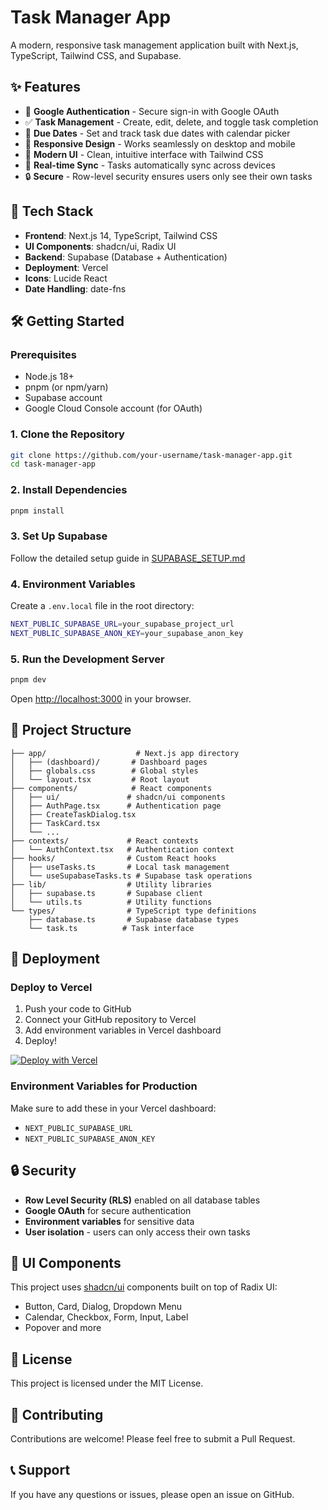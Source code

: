 # Task Manager App

A modern, responsive task management application built with Next.js, TypeScript, Tailwind CSS, and Supabase.

## ✨ Features

- 🔐 **Google Authentication** - Secure sign-in with Google OAuth
- ✅ **Task Management** - Create, edit, delete, and toggle task completion
- 📅 **Due Dates** - Set and track task due dates with calendar picker
- 📱 **Responsive Design** - Works seamlessly on desktop and mobile
- 🎨 **Modern UI** - Clean, intuitive interface with Tailwind CSS
- 🔄 **Real-time Sync** - Tasks automatically sync across devices
- 🔒 **Secure** - Row-level security ensures users only see their own tasks

## 🚀 Tech Stack

- **Frontend**: Next.js 14, TypeScript, Tailwind CSS
- **UI Components**: shadcn/ui, Radix UI
- **Backend**: Supabase (Database + Authentication)
- **Deployment**: Vercel
- **Icons**: Lucide React
- **Date Handling**: date-fns

## 🛠️ Getting Started

### Prerequisites

- Node.js 18+ 
- pnpm (or npm/yarn)
- Supabase account
- Google Cloud Console account (for OAuth)

### 1. Clone the Repository

```bash
git clone https://github.com/your-username/task-manager-app.git
cd task-manager-app
```

### 2. Install Dependencies

```bash
pnpm install
```

### 3. Set Up Supabase

Follow the detailed setup guide in [SUPABASE_SETUP.md](./SUPABASE_SETUP.md)

### 4. Environment Variables

Create a `.env.local` file in the root directory:

```bash
NEXT_PUBLIC_SUPABASE_URL=your_supabase_project_url
NEXT_PUBLIC_SUPABASE_ANON_KEY=your_supabase_anon_key
```

### 5. Run the Development Server

```bash
pnpm dev
```

Open [http://localhost:3000](http://localhost:3000) in your browser.

## 📁 Project Structure

```
├── app/                    # Next.js app directory
│   ├── (dashboard)/       # Dashboard pages
│   ├── globals.css        # Global styles
│   └── layout.tsx         # Root layout
├── components/            # React components
│   ├── ui/               # shadcn/ui components
│   ├── AuthPage.tsx      # Authentication page
│   ├── CreateTaskDialog.tsx
│   ├── TaskCard.tsx
│   └── ...
├── contexts/             # React contexts
│   └── AuthContext.tsx   # Authentication context
├── hooks/                # Custom React hooks
│   ├── useTasks.ts       # Local task management
│   └── useSupabaseTasks.ts # Supabase task operations
├── lib/                  # Utility libraries
│   ├── supabase.ts       # Supabase client
│   └── utils.ts          # Utility functions
└── types/                # TypeScript type definitions
    ├── database.ts       # Supabase database types
    └── task.ts          # Task interface
```

## 🚀 Deployment

### Deploy to Vercel

1. Push your code to GitHub
2. Connect your GitHub repository to Vercel
3. Add environment variables in Vercel dashboard
4. Deploy!

[![Deploy with Vercel](https://vercel.com/button)](https://vercel.com/new)

### Environment Variables for Production

Make sure to add these in your Vercel dashboard:

- `NEXT_PUBLIC_SUPABASE_URL`
- `NEXT_PUBLIC_SUPABASE_ANON_KEY`

## 🔒 Security

- **Row Level Security (RLS)** enabled on all database tables
- **Google OAuth** for secure authentication
- **Environment variables** for sensitive data
- **User isolation** - users can only access their own tasks

## 🎨 UI Components

This project uses [shadcn/ui](https://ui.shadcn.com/) components built on top of Radix UI:

- Button, Card, Dialog, Dropdown Menu
- Calendar, Checkbox, Form, Input, Label
- Popover and more

## 📝 License

This project is licensed under the MIT License.

## 🤝 Contributing

Contributions are welcome! Please feel free to submit a Pull Request.

## 📞 Support

If you have any questions or issues, please open an issue on GitHub.
